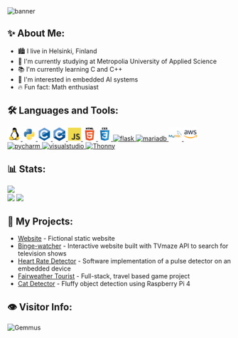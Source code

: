 <img src="https://github.com/Gemmus/Gemmus/assets/112064697/fab1ca87-b245-4217-8011-faf461366d59" alt="banner" />

<h2 align="left">✨ About Me:</h2>
<ul>
  <li>🏙️ I live in Helsinki, Finland</li>
  <li>🌱 I'm currently studying at Metropolia University of Applied Science</li>
  <li>📚 I'm currently learning C and C++ </li>
  <li>🔭 I'm interested in embedded AI systems</li>
  <li>🔥 Fun fact: Math enthusiast</li>
</ul> 


<h2 align="left">🛠️ Languages and Tools:</h2>

<p align="left"> 
<a href="https://www.linux.org/" target="_blank" rel="noreferrer"> <img src="https://raw.githubusercontent.com/devicons/devicon/master/icons/linux/linux-original.svg" alt="linux" width="30" height="30"/> </a> 
<a href="https://www.python.org" target="_blank" rel="noreferrer"> <img src="https://raw.githubusercontent.com/devicons/devicon/master/icons/python/python-original.svg" alt="python" width="30" height="30"/> </a> 
<a href="https://www.cprogramming.com/" target="_blank" rel="noreferrer"> <img src="https://raw.githubusercontent.com/devicons/devicon/master/icons/c/c-original.svg" alt="c" width="30" height="30"/> </a> 
<a href="https://www.w3schools.com/cpp/" target="_blank" rel="noreferrer"> <img src="https://raw.githubusercontent.com/devicons/devicon/master/icons/cplusplus/cplusplus-original.svg" alt="cplusplus" width="30" height="30"/> </a>
<a href="https://developer.mozilla.org/en-US/docs/Web/JavaScript" target="_blank" rel="noreferrer"> <img src="https://raw.githubusercontent.com/devicons/devicon/master/icons/javascript/javascript-original.svg" alt="javascript" width="30" height="30"/> </a>
<a href="https://www.w3.org/html/" target="_blank" rel="noreferrer"> <img src="https://raw.githubusercontent.com/devicons/devicon/master/icons/html5/html5-original-wordmark.svg" alt="html5" width="30" height="30"/> </a> 
<a href="https://www.w3schools.com/css/" target="_blank" rel="noreferrer"> <img src="https://raw.githubusercontent.com/devicons/devicon/master/icons/css3/css3-original-wordmark.svg" alt="css3" width="30" height="30"/> </a>
<a href="https://flask.palletsprojects.com/" target="_blank" rel="noreferrer"> <img src="https://www.vectorlogo.zone/logos/pocoo_flask/pocoo_flask-icon.svg" alt="flask" width="30" height="30"/> </a> 
<a href="https://mariadb.org/" target="_blank" rel="noreferrer"> <img src="https://www.vectorlogo.zone/logos/mariadb/mariadb-icon.svg" alt="mariadb" width="30" height="30"/> </a> 
<a href="https://www.mysql.com/" target="_blank" rel="noreferrer"> <img src="https://raw.githubusercontent.com/devicons/devicon/master/icons/mysql/mysql-original-wordmark.svg" alt="mysql" width="30" height="30"/> </a> 
<a href="https://aws.amazon.com" target="_blank" rel="noreferrer"> <img src="https://raw.githubusercontent.com/devicons/devicon/master/icons/amazonwebservices/amazonwebservices-original-wordmark.svg" alt="aws" width="30" height="30"/> </a>
<a href="https://www.jetbrains.com/pycharm/" target="_blank" rel="noreferrer"> <img src="https://external-content.duckduckgo.com/iu/?u=https%3A%2F%2Fiamactivator.com%2Fwp-content%2Fuploads%2F2020%2F01%2Fpycharm-logo.png&f=1&nofb=1&ipt=9bc88f09d107063ef341023a6cb06776c42d2023b8c5b45363be58ff0f0e223a&ipo=images" alt="pycharm" width="30" height="30"/> </a>
<a href="https://code.visualstudio.com/" target="_blank" rel="noreferrer"> <img src="https://external-content.duckduckgo.com/iu/?u=https%3A%2F%2Fpluspng.com%2Fimg-png%2Fvisual-studio-logo-png-visual-studio-code-logo-is-offensive-to-me-issue-87419-1200x1200.png&f=1&nofb=1&ipt=0289a174fb86861873d6b56ab2a1652cb7fd3b966f4ab43d476bbdaf741f5cff&ipo=images" alt="visualstudio" width="30" height="30"/> </a>
<a href="https://thonny.org/" target="_blank" rel="noreferrer"> <img src="http://www.downxia.com/uploadfiles/2019/1230/20191230024202507.png" alt="Thonny" width="30" height="30"/> </a>
</p>

<h2 align="left">📊 Stats:</h2>
<div align="left" dir="auto"> 
   <img style="max-width: 100%;" src="https://github-readme-stats.vercel.app/api/top-langs/?username=Gemmus&theme=radical&layout=compact&langs_count=10&size_weight=0.5&count_weight=0.5" />
</div>

<div align="left" dir="auto"> 
   <img style="max-width: 100%;" src="https://github-readme-stats.vercel.app/api?username=Gemmus&show_icons=true&theme=merko" />
   <img style="max-width: 100%;" src="https://streak-stats.demolab.com/?user=Gemmus&theme=tokyonight" />
</div>

<h2 align="left">💾 My Projects:</h2>
<ul>
  <li><a href="https://users.metropolia.fi/~shengq/Assignment/01_CC_home.html">Website</a> - Fictional static website </li>
  <li><a href="https://users.metropolia.fi/~shengq/JS_assignments/Module_4/Step5/4.5.html">Binge-watcher</a> - Interactive website built with TVmaze API to search for television shows </li>
  <li><a href="https://github.com/Gemmus/HeartRateDetector">Heart Rate Detector</a> - Software implementation of a pulse detector on an embedded device</li>
  <li><a href="https://github.com/Gemmus/FlightGame">Fairweather Tourist</a> - Full-stack, travel based game project</li>
  <li><a href="https://github.com/Gemmus/CatDetector">Cat Detector</a> - Fluffy object detection using Raspberry Pi 4</li>
</ul>

<h2 align="left">👁️ Visitor Info:</h2>
<p align="left"> <img src="https://komarev.com/ghpvc/?username=Gemmus&label=Profile%20views&color=3CA6A6&style=flat" alt="Gemmus" /> </p>
